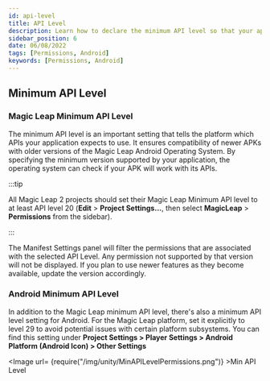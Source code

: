 ```yaml
---
id: api-level
title: API Level
description: Learn how to declare the minimum API level so that your application can indicate which APIs are expected to be implemented. 
sidebar_position: 6
date: 06/08/2022
tags: [Permissions, Android]
keywords: [Permissions, Android]
---
```


## Minimum API Level

### Magic Leap Minimum API Level

The minimum API level is an important setting that tells the platform which APIs your application expects to use. It ensures compatibility of newer APKs with older versions of the Magic Leap Android Operating System. By specifying the minimum version supported by your application, the operating system can check if your APK will work with its APIs.

:::tip

All Magic Leap 2 projects should set their Magic Leap Minimum API level to at least API level 20 (**Edit** > **Project Settings...**, then select  **MagicLeap** > **Permissions** from the sidebar).

:::

The Manifest Settings panel will filter the permissions that are associated with the selected API Level. Any permission not supported by that version will not be displayed. If you plan to use newer features as they become available, update the version accordingly.

### Android Minimum API Level

In addition to the Magic Leap minimum API level, there's also a minimum API level setting for Android. For the Magic Leap platform, set it explicitly to level 29 to avoid potential issues with certain platform subsystems. You can find this setting under **Project Settings > Player Settings > Android Platform (Android Icon) > Other Settings**

<Image url= {require("/img/unity/MinAPILevelPermissions.png")} >Min API Level</Image>

